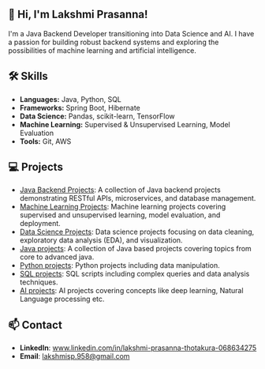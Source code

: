 ## 👋 Hi, I'm Lakshmi Prasanna!
I'm a Java Backend Developer transitioning into Data Science and AI. I have a passion for building robust backend systems and exploring the possibilities of machine learning and artificial intelligence.

## 🛠️ Skills
- **Languages:** Java, Python, SQL
- **Frameworks:** Spring Boot, Hibernate
- **Data Science:** Pandas, scikit-learn, TensorFlow
- **Machine Learning:** Supervised & Unsupervised Learning, Model Evaluation
- **Tools:** Git, AWS
  
## 💻 Projects
- [Java Backend Projects](https://github.com/lakshmiprasanna-tech/java-backend-projects):
     A collection of Java backend projects demonstrating RESTful APIs, microservices, and database management.
- [Machine Learning Projects](https://github.com/lakshmiprasanna-tech/machine-learning-projects):
     Machine learning projects covering supervised and unsupervised learning, model evaluation, and deployment.
- [Data Science Projects](https://github.com/lakshmiprasanna-tech/datascience-projects):
     Data science projects focusing on data cleaning, exploratory data analysis (EDA), and visualization.
- [Java projects](https://github.com/lakshmiprasanna-tech/java-projects):
     A collection of Java based projects covering topics from core to advanced java.
- [Python projects](https://github.com/lakshmiprasanna-tech/python-projects):
    Python projects including data manipulation.
- [SQL projects](https://github.com/lakshmiprasanna-tech/sql-projects):
    SQL scripts including complex queries and data analysis techniques.
- [AI projects](https://github.com/lakshmiprasanna-tech/ai-projects):
    AI projects covering concepts like deep learning, Natural Language processing etc.


## 📫 Contact
- **LinkedIn**: www.linkedin.com/in/lakshmi-prasanna-thotakura-068634275
- **Email**: lakshmisp.958@gmail.com
